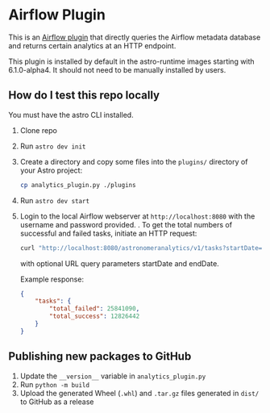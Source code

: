 # Airflow Plugin #

This is an [Airflow plugin](https://airflow.apache.org/docs/apache-airflow/stable/plugins.html) that directly queries the Airflow metadata database and returns certain analytics at an HTTP endpoint.

This plugin is installed by default in the astro-runtime images starting with 6.1.0-alpha4. It should not need to be manually installed by users.

## How do I test this repo locally

You must have the astro CLI installed.

1. Clone repo
2. Run `astro dev init`
3. Create a directory and copy some files into the `plugins/` directory of your Astro project:
   ```bash
   cp analytics_plugin.py ./plugins
   ```
4. Run `astro dev start`
5. Login to the local Airflow webserver at `http://localhost:8080` with the username and password provided.
. To get the total numbers of successful and failed tasks, initiate an HTTP request:
   ```bash
   curl "http://localhost:8080/astronomeranalytics/v1/tasks?startDate=2022-08-01&endDate=2022-08-30"
   ```
   with optional URL query parameters startDate and endDate.

   Example response:
   ```json
   {
       "tasks": {
           "total_failed": 25841090,
           "total_success": 12826442
       }
   }
   ```

## Publishing new packages to GitHub

1. Update the `__version__` variable in `analytics_plugin.py`
2. Run `python -m build`
3. Upload the generated Wheel (`.whl`) and `.tar.gz` files generated in `dist/` to GitHub as a release
